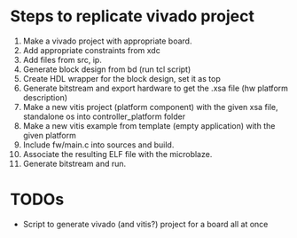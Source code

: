 # Steps to replicate vivado project

1. Make a vivado project with appropriate board.
2. Add appropriate constraints from xdc
3. Add files from src, ip.
4. Generate block design from bd (run tcl script)
5. Create HDL wrapper for the block design, set it as top
6. Generate bitstream and export hardware to get the .xsa file (hw platform description)
7. Make a new vitis project (platform component) with the given xsa file, standalone os into controller_platform folder
8. Make a new vitis example from template (empty application) with the given platform
9. Include fw/main.c into sources and build.
10. Associate the resulting ELF file with the microblaze.
11. Generate bitstream and run.

# TODOs
- Script to generate vivado (and vitis?) project for a board all at once

